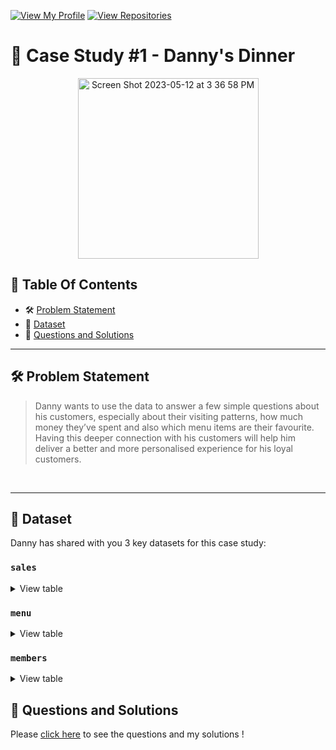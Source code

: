 [![View My Profile](https://img.shields.io/badge/View-My_Profile-green?logo=GitHub)](https://github.com/jiaqiyu1)
[![View Repositories](https://img.shields.io/badge/View-My_Repositories-blue?logo=GitHub)](https://github.com/jiaqiyu1?tab=repositories)

# 🍜 Case Study #1 - Danny's Dinner
<p align="center">
<img width="289" alt="Screen Shot 2023-05-12 at 3 36 58 PM" src="https://8weeksqlchallenge.com/images/case-study-designs/1.png">
</p>

## 📕 Table Of Contents
* 🛠️ [Problem Statement](#-problem-statement)
* 📂 [Dataset](#-dataset)
* 🚀 [Questions and Solutions](#-questions-and-solutions)
---

## 🛠️ Problem Statement

> Danny wants to use the data to answer a few simple questions about his customers, especially about their visiting patterns, how much money they’ve spent and also which menu items are their favourite. Having this deeper connection with his customers will help him deliver a better and more personalised experience for his loyal customers.

 <br /> 

---

## 📂 Dataset
Danny has shared with you 3 key datasets for this case study:

### **```sales```**

<details>
<summary>
View table
</summary>

The sales table captures all ```customer_id``` level purchases with an corresponding ```order_date``` and ```product_id``` information for when and what menu items were ordered.

|customer_id|order_date|product_id|
|-----------|----------|----------|
|A          |2021-01-01|1         |
|A          |2021-01-01|2         |
|A          |2021-01-07|2         |
|A          |2021-01-10|3         |
|A          |2021-01-11|3         |
|A          |2021-01-11|3         |
|B          |2021-01-01|2         |
|B          |2021-01-02|2         |
|B          |2021-01-04|1         |
|B          |2021-01-11|1         |
|B          |2021-01-16|3         |
|B          |2021-02-01|3         |
|C          |2021-01-01|3         |
|C          |2021-01-01|3         |
|C          |2021-01-07|3         |

 </details>

### **```menu```**

<details>
<summary>
View table
</summary>

The menu table maps the ```product_id``` to the actual ```product_name``` and price of each menu item.

|product_id |product_name|price     |
|-----------|------------|----------|
|1          |sushi       |10        |
|2          |curry       |15        |
|3          |ramen       |12        |

</details>

### **```members```**

<details>
<summary>
View table
</summary>

The final members table captures the ```join_date``` when a ```customer_id``` joined the beta version of the Danny’s Diner loyalty program.

|customer_id|join_date |
|-----------|----------|
|A          |1/7/2021  |
|B          |1/9/2021  |

 </details>



## 🚀 Questions and Solutions
Please [click here](https://github.com/jiaqiyu1/SQL_CaseStudy_DannyMa/blob/main/CaseStudy1_Danny's%20Dinner/Solution_Sql.sql) to see the questions and my solutions ! 



